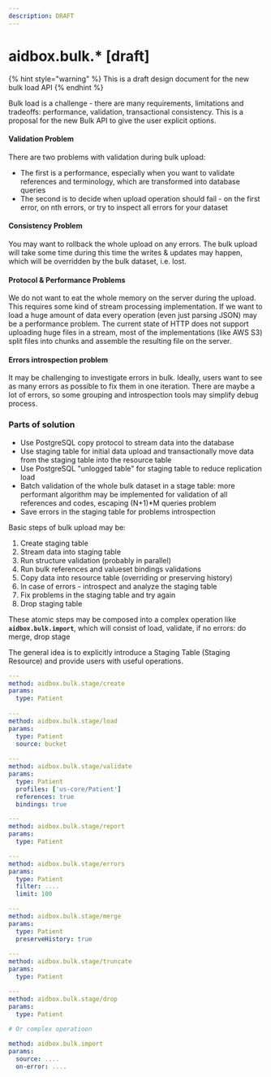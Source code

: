 ```yaml
---
description: DRAFT
---
```


# aidbox.bulk.\* \[draft\]

{% hint style="warning" %}
This is a draft design document for the new bulk load API
{% endhint %}

Bulk load is a challenge - there are many requirements, limitations and tradeoffs: performance, validation, transactional consistency. This is a proposal for the new Bulk API to give the user explicit options.

#### Validation Problem

There are two problems with validation during bulk upload:

* The first is a performance, especially when you want to validate references and terminology, which are transformed into database queries
* The second is to decide when upload operation should  fail - on the first error, on nth errors, or try to inspect all errors for your dataset

#### Consistency Problem

You may want to rollback the whole upload on any errors. The bulk upload will take some time during this time the writes & updates may happen, which will be overridden by the bulk dataset, i.e. lost.

#### Protocol & Performance Problems

We do not want to eat the whole memory on the server during the upload. This requires some kind of stream processing implementation. If we want to load a huge amount of data every operation \(even just parsing JSON\) may be a performance problem. The current state of HTTP does not support uploading huge files in a stream, most of the implementations \(like AWS S3\) split files into chunks and assemble the resulting file on the server.

#### Errors introspection problem

It may be challenging to investigate errors in bulk. Ideally, users want to see as many errors as possible to fix them in one iteration. There are maybe a lot of errors, so some grouping and introspection tools may simplify debug process.

### Parts of solution

* Use PostgreSQL copy protocol to stream data into the database
* Use staging table for initial data upload and transactionally move data from the staging table into the resource table
* Use PostgreSQL "unlogged table" for staging table to reduce replication load
* Batch validation of the whole bulk dataset in a stage table: more performant algorithm may be implemented for validation of all references and codes, escaping \(N+1\)\*M queries problem
* Save errors in the staging table for problems introspection

Basic steps of bulk upload may be:

1. Create staging table
2. Stream data into staging table
3. Run structure validation \(probably in parallel\)
4. Run bulk references and valueset bindings validations
5. Copy data into resource table \(overriding or preserving history\)
6. In case of errors - introspect and analyze the staging table
7. Fix problems in the staging table and try again
8. Drop staging table

These atomic steps may be composed into a complex operation like **`aidbox.bulk.import`**, which will consist of load, validate,  if no errors: do merge, drop stage

The general idea is to explicitly introduce a Staging Table \(Staging Resource\)  and provide users with useful operations.

```yaml
---
method: aidbox.bulk.stage/create
params:
  type: Patient
  
---
method: aidbox.bulk.stage/load
params:
  type: Patient
  source: bucket
  
---
method: aidbox.bulk.stage/validate
params:
  type: Patient
  profiles: ['us-core/Patient']
  references: true
  bindings: true

---
method: aidbox.bulk.stage/report
params:
  type: Patient

---
method: aidbox.bulk.stage/errors
params:
  type: Patient
  filter: ....
  limit: 100

---
method: aidbox.bulk.stage/merge
params:
  type: Patient
  preserveHistory: true
  
---
method: aidbox.bulk.stage/truncate
params:
  type: Patient

---
method: aidbox.bulk.stage/drop
params:
  type: Patient
  
# Or complex operatioon

method: aidbox.bulk.import
params:
  source: ....
  on-error: ....
```

